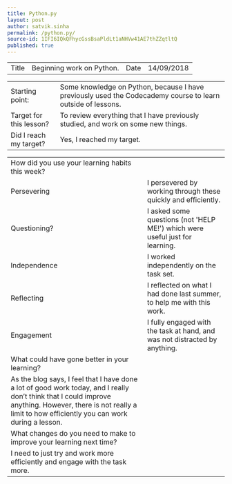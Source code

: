 ```yaml
---
title: Python.py
layout: post
author: satvik.sinha
permalink: /python.py/
source-id: 1IFI6IQkQFhycGssBsaPldLt1aNHVw41AE7thZZqtltQ
published: true
---
```

<table>
  <tr>
    <td class="title">Title</td>
    <td class="desc">Beginning work on Python.</td>
    <td class="title">Date</td>
    <td class="desc">14/09/2018</td>
  </tr>
</table>


<table>
  <tr>
    <td class="title">Starting point:</td>
    <td class="desc">Some knowledge on Python, because I have previously used the Codecademy course to learn outside of lessons.</td>
  </tr>
  <tr>
    <td class="title">Target for this lesson?</td>
    <td class="desc">To review everything that I have previously studied, and work on some new things.</td>
  </tr>
  <tr>
    <td class="title">Did I reach my target? </td>
    <td class="desc">Yes, I reached my target.</td>
  </tr>
</table>


<table>
  <tr>
    <td class="title">How did you use your learning habits this week?</td>
  </tr>
  <tr>
    <td class="title">Persevering</td>
    <td class="desc">I persevered by working through these quickly and efficiently.</td>
  </tr>
  <tr>
    <td class="title">Questioning?</td>
    <td class="desc">I asked some questions (not 'HELP ME!') which were useful just for learning.</td>
  </tr>
  <tr>
    <td class="title">Independence</td>
    <td class="desc">I worked independently on the task set.</td>
  </tr>
  <tr>
    <td class="title">Reflecting</td>
    <td class="desc">I reflected on what I had done last summer, to help me with this work.</td>
  </tr>
  <tr>
    <td class="title">Engagement</td>
    <td class="desc">I fully engaged with the task at hand, and was not distracted by anything.</td>
  </tr>
  <tr>
    <td class="title">What could have gone better in your learning?</td>
  </tr>
  <tr>
    <td class="desc">As the blog says, I feel that I have done a lot of good work today, and I really don’t think that I could improve anything. However, there is not really a limit to how efficiently you can work during a lesson.</td>
  </tr>
  <tr>
    <td class="title">What changes do you need to make to improve your learning next time?</td>
  </tr>
  <tr>
    <td class="desc">I need to just try and work more efficiently and engage with the task more.</td>
  </tr>
</table>


